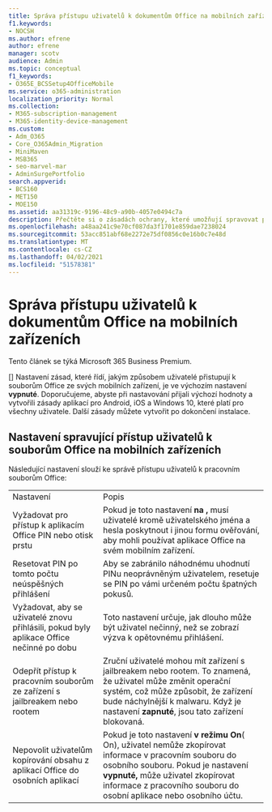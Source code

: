 ```yaml
---
title: Správa přístupu uživatelů k dokumentům Office na mobilních zařízeních
f1.keywords:
- NOCSH
ms.author: efrene
author: efrene
manager: scotv
audience: Admin
ms.topic: conceptual
f1_keywords:
- O365E_BCSSetup4OfficeMobile
ms.service: o365-administration
localization_priority: Normal
ms.collection:
- M365-subscription-management
- M365-identity-device-management
ms.custom:
- Adm_O365
- Core_O365Admin_Migration
- MiniMaven
- MSB365
- seo-marvel-mar
- AdminSurgePortfolio
search.appverid:
- BCS160
- MET150
- MOE150
ms.assetid: aa31319c-9196-48c9-a90b-4057e0494c7a
description: Přečtěte si o zásadách ochrany, které umožňují spravovat přístup uživatelů k aplikacím Office a pracovním souborům z mobilních zařízení.
ms.openlocfilehash: a48aa241c9e70cf087da3f1701e859dae7238024
ms.sourcegitcommit: 53acc851abf68e2272e75df0856c0e16b0c7e48d
ms.translationtype: MT
ms.contentlocale: cs-CZ
ms.lasthandoff: 04/02/2021
ms.locfileid: "51578381"
---
```

# <a name="manage-how-users-access-office-documents-on-mobile-devices"></a>Správa přístupu uživatelů k dokumentům Office na mobilních zařízeních

Tento článek se týká Microsoft 365 Business Premium.

[] Nastavení zásad, které řídí, jakým způsobem uživatelé přistupují k souborům Office ze svých mobilních zařízení, je ve výchozím nastavení **vypnuté**. Doporučujeme, abyste při nastavování přijali výchozí hodnoty a vytvořili zásady aplikací pro Android, iOS a Windows 10, které platí pro všechny uživatele. Další zásady můžete vytvořit po dokončení instalace. 
  
## <a name="settings-that-control-how-users-access-office-files-on-mobile-devices"></a>Nastavení spravující přístup uživatelů k souborům Office na mobilních zařízeních

Následující nastavení slouží ke správě přístupu uživatelů k pracovním souborům Office:
  
|||
|:-----|:-----|
|Nastavení  <br/> |Popis  <br/> |
|Vyžadovat pro přístup k aplikacím Office PIN nebo otisk prstu  <br/> |Pokud je toto nastavení **na ,** musí uživatelé kromě uživatelského jména a hesla poskytnout i jinou formu ověřování, aby mohli používat aplikace Office na svém mobilním zařízení.  <br/> |
|Resetovat PIN po tomto počtu neúspěšných přihlášení  <br/> |Aby se zabránilo náhodnému uhodnutí PINu neoprávněným uživatelem, resetuje se PIN po vámi určeném počtu špatných pokusů.  <br/> |
|Vyžadovat, aby se uživatelé znovu přihlásili, pokud byly aplikace Office nečinné po dobu  <br/> |Toto nastavení určuje, jak dlouho může být uživatel nečinný, než se zobrazí výzva k opětovnému přihlášení.  <br/> |
|Odepřít přístup k pracovním souborům ze zařízení s jailbreakem nebo rootem  <br/> |Zruční uživatelé mohou mít zařízení s jailbreakem nebo rootem. To znamená, že uživatel může změnit operační systém, což může způsobit, že zařízení bude náchylnější k malwaru. Když je nastavení **zapnuté**, jsou tato zařízení blokovaná.  <br/> |
|Nepovolit uživatelům kopírování obsahu z aplikací Office do osobních aplikací  <br/> |Pokud je toto nastavení **v režimu On**( On), uživatel nemůže zkopírovat informace v pracovním souboru do osobního souboru. Pokud je nastavení **vypnuté,** může uživatel zkopírovat informace z pracovního souboru do osobní aplikace nebo osobního účtu.  <br/> |
   

